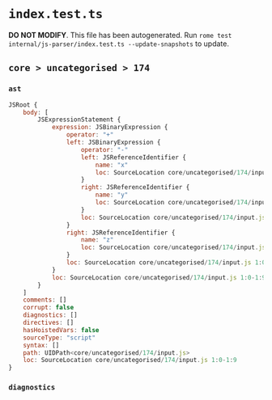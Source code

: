 # `index.test.ts`

**DO NOT MODIFY**. This file has been autogenerated. Run `rome test internal/js-parser/index.test.ts --update-snapshots` to update.

## `core > uncategorised > 174`

### `ast`

```javascript
JSRoot {
	body: [
		JSExpressionStatement {
			expression: JSBinaryExpression {
				operator: "+"
				left: JSBinaryExpression {
					operator: "-"
					left: JSReferenceIdentifier {
						name: "x"
						loc: SourceLocation core/uncategorised/174/input.js 1:0-1:1 (x)
					}
					right: JSReferenceIdentifier {
						name: "y"
						loc: SourceLocation core/uncategorised/174/input.js 1:4-1:5 (y)
					}
					loc: SourceLocation core/uncategorised/174/input.js 1:0-1:5
				}
				right: JSReferenceIdentifier {
					name: "z"
					loc: SourceLocation core/uncategorised/174/input.js 1:8-1:9 (z)
				}
				loc: SourceLocation core/uncategorised/174/input.js 1:0-1:9
			}
			loc: SourceLocation core/uncategorised/174/input.js 1:0-1:9
		}
	]
	comments: []
	corrupt: false
	diagnostics: []
	directives: []
	hasHoistedVars: false
	sourceType: "script"
	syntax: []
	path: UIDPath<core/uncategorised/174/input.js>
	loc: SourceLocation core/uncategorised/174/input.js 1:0-1:9
}
```

### `diagnostics`

```

```
